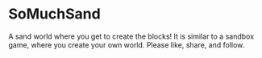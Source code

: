 # SoMuchSand
A sand world where you get to create the blocks!
It is similar to a sandbox game, where you create your own world. Please like, share, and follow. 
